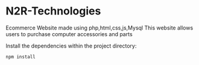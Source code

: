 # N2R-Technologies

Ecommerce Website made using php,html,css,js,Mysql
This website allows users to purchase computer accessories and parts 


Install the dependencies within the project directory:
```
npm install
```